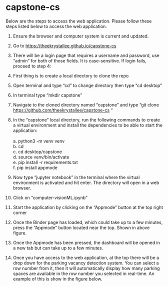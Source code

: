 # capstone-cs

Below are the steps to access the web application. Please follow these steps listed below to access the web application.
1.	Ensure the browser and computer system is current and updated.
2.	Go to https://theekrystallee.github.io/capstone-cs 
3.	There will be a login page that requires a username and password, use “admin” for both of those fields. It is case-sensitive. If login fails, proceed to step 4: 
4.	First thing is to create a local directory to clone the repo
5.	Open terminal and type “cd” to change directory then type “cd desktop” 
6.	In terminal type “mkdir capstone”
7.	Navigate to the cloned directory named “capstone” and type “git clone https://github.com/theekrystallee/capstone-cs “
8.	In the “capstone” local directory, run the following commands to create a virtual environment and install the dependencies to be able to start the application: <br> <br>
    a.	python3 -m venv venv <br>
    b.	cd <br>
    c.	cd desktop/capstone <br>
    d.	source venv/bin/activate <br>
    e.	pip install -r requirements.txt <br>
    f.	pip install appmode <br>
    
9.	Now type “jupyter notebook” in the terminal where the virtual environment is activated  and hit enter. The directory will open in a web browser.
10.	Click on “computer-visionML.ipynb”
11.	Start the application by clicking on the “Appmode” button at the top right corner

12.	Once the Binder page has loaded, which could take up to a few minutes, press the “Appmode” button located near the top. Shown in above figure.
13.	Once the Appmode has been pressed, the dashboard will be opened in a new tab but can take up to a few minutes. 
14.	Once you have access to the web application, at the top there will be a drop down for the parking vacancy detection system. You can select a row number from it, then it will automatically display how many parking spaces are available in the row number you selected in real-time. An example of this is show in the figure below. 
